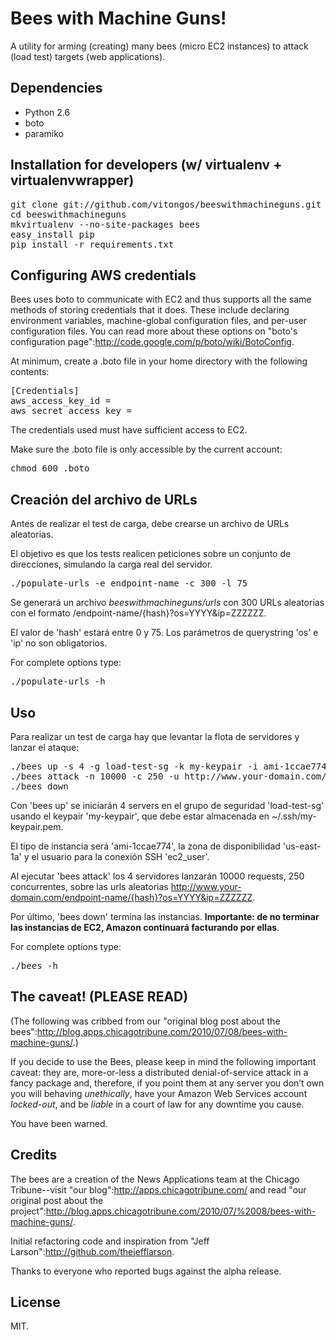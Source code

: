 Bees with Machine Guns!
=======================

A utility for arming (creating) many bees (micro EC2 instances) to attack (load test) targets (web applications).

Dependencies
------------

* Python 2.6
* boto
* paramiko

Installation for developers (w/ virtualenv + virtualenvwrapper)
---------------------------------------------------------------

<pre>
git clone git://github.com/vitongos/beeswithmachineguns.git
cd beeswithmachineguns
mkvirtualenv --no-site-packages bees
easy_install pip
pip install -r requirements.txt
</pre>

Configuring AWS credentials
---------------------------

Bees uses boto to communicate with EC2 and thus supports all the same methods of storing credentials that it does.  These include declaring environment variables, machine-global configuration files, and per-user configuration files. You can read more about these options on "boto's configuration page":http://code.google.com/p/boto/wiki/BotoConfig.

At minimum, create a .boto file in your home directory with the following contents:

<pre>
[Credentials]
aws_access_key_id = <your access key>
aws_secret_access_key = <your secret key>
</pre>

The credentials used must have sufficient access to EC2.

Make sure the .boto file is only accessible by the current account:

<pre>
chmod 600 .boto
</pre>

Creación del archivo de URLs
----------------------------

Antes de realizar el test de carga, debe crearse un archivo de URLs aleatorias.
 
El objetivo es que los tests realicen peticiones sobre un conjunto de direcciones, simulando la carga real del servidor.

<pre>
./populate-urls -e endpoint-name -c 300 -l 75
</pre>

Se generará un archivo *beeswithmachineguns/urls* con 300 URLs aleatorias con el formato /endpoint-name/{hash}?os=YYYY&ip=ZZZZZZ.

El valor de 'hash' estará entre 0 y 75. Los parámetros de querystring 'os' e 'ip' no son obligatorios.

For complete options type:

<pre>
./populate-urls -h
</pre>

Uso
---

Para realizar un test de carga hay que levantar la flota de servidores y lanzar el ataque:

<pre>
./bees up -s 4 -g load-test-sg -k my-keypair -i ami-1ccae774 -z us-east-1a -l ec2_user
./bees attack -n 10000 -c 250 -u http://www.your-domain.com/
./bees down
</pre>

Con 'bees up' se iniciarán 4 servers en el grupo de seguridad 'load-test-sg' usando el keypair 'my-keypair', que debe estar almacenada en ~/.ssh/my-keypair.pem.

El tipo de instancia será 'ami-1ccae774', la zona de disponibilidad 'us-east-1a' y el usuario para la conexión SSH 'ec2_user'.

Al ejecutar 'bees attack' los 4 servidores lanzarán 10000 requests, 250 concurrentes, sobre las urls aleatorias http://www.your-domain.com/endpoint-name/{hash}?os=YYYY&ip=ZZZZZZ.

Por último, 'bees down' termina las instancias. **Importante: de no terminar las instancias de EC2, Amazon continuará facturando por ellas**.

For complete options type:

<pre>
./bees -h
</pre>

The caveat! (PLEASE READ)
-------------------------

(The following was cribbed from our "original blog post about the bees":http://blog.apps.chicagotribune.com/2010/07/08/bees-with-machine-guns/.)

If you decide to use the Bees, please keep in mind the following important caveat: they are, more-or-less a distributed denial-of-service attack in a fancy package and, therefore, if you point them at any server you don’t own you will behaving *unethically*, have your Amazon Web Services account *locked-out*, and be *liable* in a court of law for any downtime you cause.

You have been warned.

Credits
-------

The bees are a creation of the News Applications team at the Chicago Tribune--visit "our blog":http://apps.chicagotribune.com/ and read "our original post about the project":http://blog.apps.chicagotribune.com/2010/07/%2008/bees-with-machine-guns/.

Initial refactoring code and inspiration from "Jeff Larson":http://github.com/thejefflarson.

Thanks to everyone who reported bugs against the alpha release.

License
-------

MIT.
